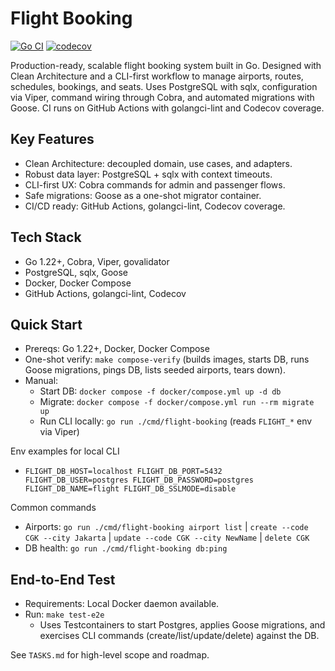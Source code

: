 # Flight Booking

[![Go CI](https://github.com/ambiyansyah-risyal/flight-booking/actions/workflows/ci.yml/badge.svg?branch=main)](https://github.com/ambiyansyah-risyal/flight-booking/actions/workflows/ci.yml)
[![codecov](https://codecov.io/gh/ambiyansyah-risyal/flight-booking/branch/main/graph/badge.svg)](https://codecov.io/gh/ambiyansyah-risyal/flight-booking)

Production-ready, scalable flight booking system built in Go. Designed with Clean Architecture and a CLI-first workflow to manage airports, routes, schedules, bookings, and seats. Uses PostgreSQL with sqlx, configuration via Viper, command wiring through Cobra, and automated migrations with Goose. CI runs on GitHub Actions with golangci-lint and Codecov coverage.

## Key Features
- Clean Architecture: decoupled domain, use cases, and adapters.
- Robust data layer: PostgreSQL + sqlx with context timeouts.
- CLI-first UX: Cobra commands for admin and passenger flows.
- Safe migrations: Goose as a one-shot migrator container.
- CI/CD ready: GitHub Actions, golangci-lint, Codecov coverage.

## Tech Stack
- Go 1.22+, Cobra, Viper, govalidator
- PostgreSQL, sqlx, Goose
- Docker, Docker Compose
- GitHub Actions, golangci-lint, Codecov

## Quick Start
- Prereqs: Go 1.22+, Docker, Docker Compose
- One-shot verify: `make compose-verify` (builds images, starts DB, runs Goose migrations, pings DB, lists seeded airports, tears down).
- Manual:
  - Start DB: `docker compose -f docker/compose.yml up -d db`
  - Migrate: `docker compose -f docker/compose.yml run --rm migrate up`
  - Run CLI locally: `go run ./cmd/flight-booking` (reads `FLIGHT_*` env via Viper)

Env examples for local CLI
- `FLIGHT_DB_HOST=localhost FLIGHT_DB_PORT=5432 FLIGHT_DB_USER=postgres FLIGHT_DB_PASSWORD=postgres FLIGHT_DB_NAME=flight FLIGHT_DB_SSLMODE=disable`

Common commands
- Airports: `go run ./cmd/flight-booking airport list` | `create --code CGK --city Jakarta` | `update --code CGK --city NewName` | `delete CGK`
- DB health: `go run ./cmd/flight-booking db:ping`

## End-to-End Test
- Requirements: Local Docker daemon available.
- Run: `make test-e2e`
  - Uses Testcontainers to start Postgres, applies Goose migrations, and exercises CLI commands (create/list/update/delete) against the DB.

See `TASKS.md` for high-level scope and roadmap.
